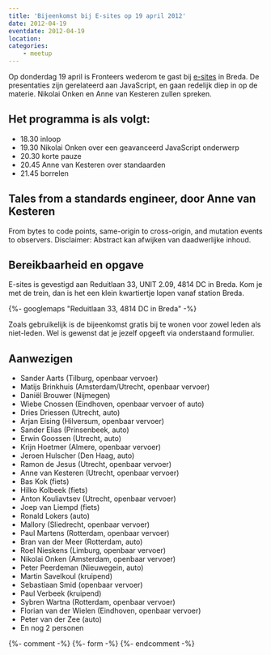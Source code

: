```yaml
---
title: 'Bijeenkomst bij E-sites op 19 april 2012'
date: 2012-04-19
eventdate: 2012-04-19
location:
categories:
    - meetup
---
```


Op donderdag 19 april is Fronteers wederom te gast bij [e-sites](http://e-sites.nl) in Breda. De presentaties zijn gerelateerd aan JavaScript, en gaan redelijk diep in op de materie. Nikolai Onken en Anne van Kesteren zullen spreken.

## Het programma is als volgt:

-   18.30 inloop
-   19.30 Nikolai Onken over een geavanceerd JavaScript onderwerp
-   20.30 korte pauze
-   20.45 Anne van Kesteren over standaarden
-   21.45 borrelen

## Tales from a standards engineer, door Anne van Kesteren

From bytes to code points, same-origin to cross-origin, and mutation events to observers. Disclaimer: Abstract kan afwijken van daadwerlijke inhoud.

## Bereikbaarheid en opgave

E-sites is gevestigd aan Reduitlaan 33, UNIT 2.09, 4814 DC in Breda. Kom je met de trein, dan is het een klein kwartiertje lopen vanaf station Breda.

{%- googlemaps "Reduitlaan 33, 4814 DC in Breda" -%}

Zoals gebruikelijk is de bijeenkomst gratis bij te wonen voor zowel leden als niet-leden. Wel is gewenst dat je jezelf opgeeft via onderstaand formulier.

## Aanwezigen

-   Sander Aarts (Tilburg, openbaar vervoer)
-   Matijs Brinkhuis (Amsterdam/Utrecht, openbaar vervoer)
-   Daniël Brouwer (Nijmegen)
-   Wiebe Cnossen (Eindhoven, openbaar vervoer of auto)
-   Dries Driessen (Utrecht, auto)
-   Arjan Eising (Hilversum, openbaar vervoer)
-   Sander Elias (Prinsenbeek, auto)
-   Erwin Goossen (Utrecht, auto)
-   Krijn Hoetmer (Almere, openbaar vervoer)
-   Jeroen Hulscher (Den Haag, auto)
-   Ramon de Jesus (Utrecht, openbaar vervoer)
-   Anne van Kesteren (Utrecht, openbaar vervoer)
-   Bas Kok (fiets)
-   Hilko Kolbeek (fiets)
-   Anton Kouliavtsev (Utrecht, openbaar vervoer)
-   Joep van Liempd (fiets)
-   Ronald Lokers (auto)
-   Mallory (Sliedrecht, openbaar vervoer)
-   Paul Martens (Rotterdam, openbaar vervoer)
-   Bran van der Meer (Rotterdam, auto)
-   Roel Nieskens (Limburg, openbaar vervoer)
-   Nikolai Onken (Amsterdam, openbaar vervoer)
-   Peter Peerdeman (Nieuwegein, auto)
-   Martin Savelkoul (kruipend)
-   Sebastiaan Smid (openbaar vervoer)
-   Paul Verbeek (kruipend)
-   Sybren Wartna (Rotterdam, openbaar vervoer)
-   Florian van der Wielen (Eindhoven, openbaar vervoer)
-   Peter van der Zee (auto)
-   En nog 2 personen

{%- comment -%}
{%- form -%}
{%- endcomment -%}
